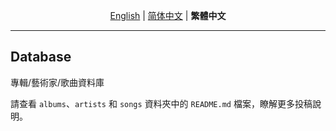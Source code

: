 <div align="center">

[English](./README.md) | [简体中文](./README-sc.md) | **繁體中文**

</div>

---

## Database

專輯/藝術家/歌曲資料庫

請查看 `albums`、`artists` 和 `songs` 資料夾中的 `README.md` 檔案，瞭解更多投稿說明。
